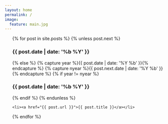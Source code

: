 ```yaml
---
layout: home
permalink: /
image:
  feature: main.jpg
---
```


<ul>
  {% for post in site.posts %}
	{% unless post.next %}
	  <h3>{{ post.date | date: '%b %Y' }}</h3>
	{% else %}
	  {% capture year %}{{ post.date | date: '%Y %b' }}{% endcapture %}
	  {% capture nyear %}{{ post.next.date | date: '%Y %b' }}{% endcapture %}
	  {% if year != nyear %}
		<h3>{{ post.date | date: '%b %Y' }}</h3>
	  {% endif %}
	{% endunless %}

	<li><a href="{{ post.url }}">{{ post.title }}</a></li>
  {% endfor %}
</ul>
